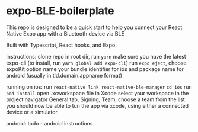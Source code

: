 # expo-BLE-boilerplate

This repo is designed to be a quick start to help you connect your React Native Expo app with a Bluetooth device via BLE

Built with Typescript, React hooks, and Expo.

instructions:
clone repo
in root dir, run `yarn`
make sure you have the latest expo-cli (to install, run `yarn global add expo-cli`)
run `expo eject`, choose expoKit option
name your bundle identifier for ios and package name for android (usually in tld.domain.appname format)

running on ios:
run `react-native link react-native-ble-manager`
`cd ios`
run `pod install`
open .xcworkspace file in Xcode
select your workspace in the project navigator
General tab, Signing, Team, choose a team from the list
you should now be able to tun the app via xcode, using either a connected device or a simulator

android:
todo - android instructions